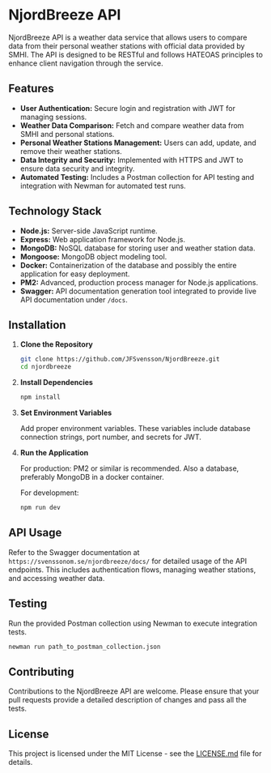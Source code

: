 # NjordBreeze API

NjordBreeze API is a weather data service that allows users to compare data from their personal weather stations with official data provided by SMHI. The API is designed to be RESTful and follows HATEOAS principles to enhance client navigation through the service.

## Features

- **User Authentication:** Secure login and registration with JWT for managing sessions.
- **Weather Data Comparison:** Fetch and compare weather data from SMHI and personal stations.
- **Personal Weather Stations Management:** Users can add, update, and remove their weather stations.
- **Data Integrity and Security:** Implemented with HTTPS and JWT to ensure data security and integrity.
- **Automated Testing:** Includes a Postman collection for API testing and integration with Newman for automated test runs.

## Technology Stack

- **Node.js:** Server-side JavaScript runtime.
- **Express:** Web application framework for Node.js.
- **MongoDB:** NoSQL database for storing user and weather station data.
- **Mongoose:** MongoDB object modeling tool.
- **Docker:** Containerization of the database and possibly the entire application for easy deployment.
- **PM2:** Advanced, production process manager for Node.js applications.
- **Swagger:** API documentation generation tool integrated to provide live API documentation under `/docs`.

## Installation

1. **Clone the Repository**

   ```bash
   git clone https://github.com/JFSvensson/NjordBreeze.git
   cd njordbreeze
   ```

2. **Install Dependencies**

   ```bash
   npm install
   ```

3. **Set Environment Variables**

   Add proper environment variables. These variables include database connection strings, port number, and secrets for JWT.

4. **Run the Application**

   For production:
   PM2 or similar is recommended. Also a database, preferably MongoDB in a docker container.


   For development:

   ```bash
   npm run dev
   ```

## API Usage

Refer to the Swagger documentation at `https://svenssonom.se/njordbreeze/docs/` for detailed usage of the API endpoints. This includes authentication flows, managing weather stations, and accessing weather data.

## Testing

Run the provided Postman collection using Newman to execute integration tests.

```bash
newman run path_to_postman_collection.json
```

## Contributing

Contributions to the NjordBreeze API are welcome. Please ensure that your pull requests provide a detailed description of changes and pass all the tests.

## License

This project is licensed under the MIT License - see the [LICENSE.md](LICENSE) file for details.
